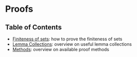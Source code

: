 # Proofs

## Table of Contents
- [Finiteness of sets](finite_sets): how to prove the finiteness of sets
- [Lemma Collections](lemma_collections): overview on useful lemma collections
- [Methods](methods): overview on available proof methods
